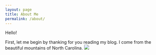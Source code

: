 ```yaml
---
layout: page
title: About Me
permalink: /about/
---
```


Hello!

First, let me begin by thanking for you reading my blog. I come from the beautiful mountains of North Carolina. ![](../images/mountains.jpg=250x)
